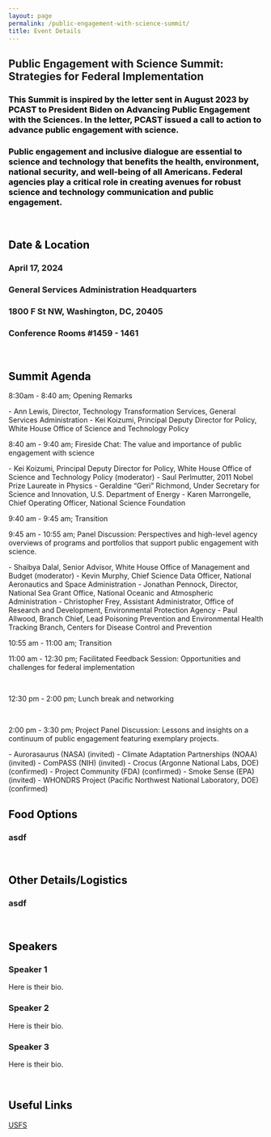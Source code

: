 ```yaml
---
layout: page
permalink: /public-engagement-with-science-summit/
title: Event Details
---
```


## Public Engagement with Science Summit:<br>Strategies for Federal Implementation

### <span style="color:#000000">This Summit is inspired by the letter sent in August 2023 by PCAST to President Biden on Advancing Public Engagement with the Sciences. In the letter, PCAST issued a call to action to advance public engagement with science. </span>
### <span style="color:#000000">Public engagement and inclusive dialogue are essential to science and technology that benefits the health, environment, national security, and well-being of all Americans. Federal agencies play a critical role in creating avenues for robust science and technology communication and public engagement.</span>

<br>

## <span style="color:#000000">Date & Location</span>
### April 17, 2024<br>
### General Services Administration Headquarters<br>
### 1800 F St NW, Washington, DC, 20405
### Conference Rooms #1459 - 1461

<br>

## <span style="color:#000000">Summit Agenda</span>
<p>8:30am - 8:40 am; Opening Remarks</p>
- Ann Lewis, Director, Technology Transformation Services, General Services Administration
- Kei Koizumi, Principal Deputy Director for Policy, White House Office of Science and Technology Policy
<p>8:40 am - 9:40 am; Fireside Chat: The value and importance of public engagement with science</p>
- Kei Koizumi, Principal Deputy Director for Policy, White House Office of  Science and Technology Policy (moderator)
- Saul Perlmutter, 2011 Nobel Prize Laureate in Physics
- Geraldine “Geri” Richmond, Under Secretary for Science and Innovation, U.S. Department of Energy
- Karen Marrongelle, Chief Operating Officer, National Science Foundation
<p>9:40 am - 9:45 am; Transition</p>
<p>9:45 am - 10:55 am; Panel Discussion: Perspectives and high-level agency overviews of programs and portfolios that support public engagement with science.</p>
- Shaibya Dalal, Senior Advisor, White House Office of Management and Budget (moderator)
- Kevin Murphy, Chief Science Data Officer, National Aeronautics and Space Administration
- Jonathan Pennock, Director, National Sea Grant Office, National Oceanic and Atmospheric Administration
- Christopher Frey, Assistant Administrator, Office of Research and Development, Environmental Protection Agency
- Paul Allwood, Branch Chief, Lead Poisoning Prevention and Environmental Health Tracking Branch, Centers for Disease Control and Prevention
<p>10:55 am - 11:00 am; Transition</p>
<p>11:00 am - 12:30 pm; Facilitated Feedback Session: Opportunities and challenges for federal implementation</p>
<br>
<p>12:30 pm - 2:00 pm; Lunch break and networking</p>
<br>
<p>2:00 pm - 3:30 pm; Project Panel Discussion: Lessons and insights on a continuum of public engagement featuring exemplary projects.</p>
- Aurorasaurus (NASA) (invited)
- Climate Adaptation Partnerships (NOAA) (invited)
- ComPASS (NIH) (invited)
- Crocus (Argonne National Labs, DOE) (confirmed)
- Project Community (FDA) (confirmed)
- Smoke Sense (EPA) (invited)
- WHONDRS Project (Pacific Northwest National Laboratory, DOE) (confirmed)


<br>

## <span style="color:#000000">Food Options</span>
### asdf

<br>

## <span style="color:#000000">Other Details/Logistics</span>
### asdf

<br>

## <span style="color:#000000">Speakers</span>
### Speaker 1
  <p>Here is their bio.</p>

### Speaker 2
  <p>Here is their bio.</p>


### Speaker 3
  <p>Here is their bio.</p>

<br>

## <span style="color:#000000">Useful Links</span>

[USFS](https://www.citizenscience.gov/catalog/usfs)

